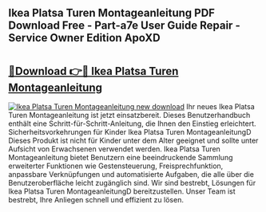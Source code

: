 ## Ikea Platsa Turen Montageanleitung PDF Download Free - Part-a7e User Guide Repair - Service Owner Edition ApoXD

# <h2><a href="http://df6l8im.blite.top/?on=Ikea+Platsa+Turen+Montageanleitung">🔗Download 👉🔴 Ikea Platsa Turen Montageanleitung</a></h2>

[![Ikea Platsa Turen Montageanleitung new download](https://i.imgur.com/lujVjoI.png)](http://df6l8im.blite.top/?on=Ikea+Platsa+Turen+Montageanleitung)
Ihr neues Ikea Platsa Turen Montageanleitung ist jetzt einsatzbereit. Dieses Benutzerhandbuch enthält eine Schritt-für-Schritt-Anleitung, die Ihnen den Einstieg erleichtert. Sicherheitsvorkehrungen für Kinder Ikea Platsa Turen MontageanleitungD Dieses Produkt ist nicht für Kinder unter dem Alter geeignet und sollte unter Aufsicht von Erwachsenen verwendet werden. Ikea Platsa Turen Montageanleitung bietet Benutzern eine beeindruckende Sammlung erweiterter Funktionen wie Gestensteuerung, Freisprechfunktion, anpassbare Verknüpfungen und automatisierte Aufgaben, die alle über die Benutzeroberfläche leicht zugänglich sind. Wir sind bestrebt, Lösungen für Ikea Platsa Turen MontageanleitungD bereitzustellen. Unser Team ist bestrebt, Ihre Anliegen schnell und effizient zu lösen.

